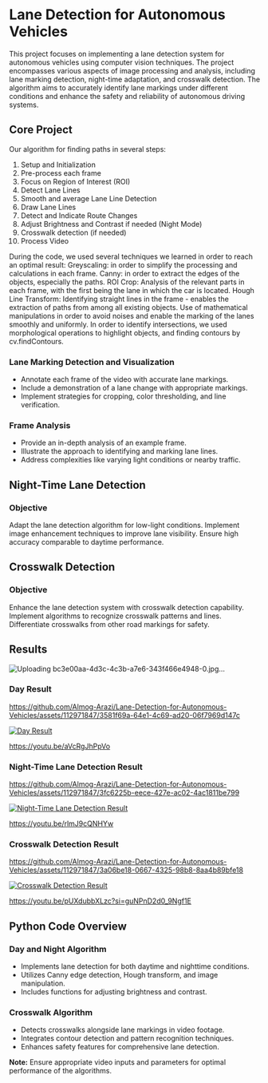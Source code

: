# Lane Detection for Autonomous Vehicles

This project focuses on implementing a lane detection system for autonomous vehicles using computer vision techniques. The project encompasses various aspects of image processing and analysis, including lane marking detection, night-time adaptation, and crosswalk detection. The algorithm aims to accurately identify lane markings under different conditions and enhance the safety and reliability of autonomous driving systems.

## Core Project
Our algorithm for finding paths in several steps:
1. Setup and Initialization
2. Pre-process each frame
3. Focus on Region of Interest (ROI)
4. Detect Lane Lines
5. Smooth and average Lane Line Detection
6. Draw Lane Lines
7. Detect and Indicate Route Changes
8. Adjust Brightness and Contrast if needed (Night Mode)
9. Crosswalk detection (if needed)
10. Process Video

During the code, we used several techniques we learned in order to reach an optimal result:
 Greyscaling: in order to simplify the processing and calculations in each frame.
 Canny: in order to extract the edges of the objects, especially the paths.
 ROI Crop: Analysis of the relevant parts in each frame, with the first being the lane in which the car is located.
 Hough Line Transform: Identifying straight lines in the frame - enables the extraction of paths from among all existing objects.
 Use of mathematical manipulations in order to avoid noises and enable the marking of the lanes smoothly and uniformly.
 In order to identify intersections, we used morphological operations to highlight objects, and finding contours by cv.findContours.

### Lane Marking Detection and Visualization
- Annotate each frame of the video with accurate lane markings.
- Include a demonstration of a lane change with appropriate markings.
- Implement strategies for cropping, color thresholding, and line verification.

###  Frame Analysis
- Provide an in-depth analysis of an example frame.
- Illustrate the approach to identifying and marking lane lines.
- Address complexities like varying light conditions or nearby traffic.

## Night-Time Lane Detection

### Objective
Adapt the lane detection algorithm for low-light conditions.
Implement image enhancement techniques to improve lane visibility.
Ensure high accuracy comparable to daytime performance.

## Crosswalk Detection

### Objective
Enhance the lane detection system with crosswalk detection capability.
Implement algorithms to recognize crosswalk patterns and lines.
Differentiate crosswalks from other road markings for safety.

## Results
![Uploading bc3e00aa-4d3c-4c3b-a7e6-343f466e4948-0.jpg…]()

### Day Result



https://github.com/Almog-Arazi/Lane-Detection-for-Autonomous-Vehicles/assets/112971847/3581f69a-64e1-4c69-ad20-06f7969d147c



[![Day Result ](https://markdown-videos-api.jorgenkh.no/url?url=https%3A%2F%2Fwww.youtube.com%2Fwatch%3Fv%3DaVcRgJhPpVo%26feature%3Dyoutu.be)](https://www.youtube.com/watch?v=aVcRgJhPpVo&feature=youtu.be)


https://youtu.be/aVcRgJhPpVo


### Night-Time Lane Detection Result


https://github.com/Almog-Arazi/Lane-Detection-for-Autonomous-Vehicles/assets/112971847/3fc6225b-eece-427e-ac02-4ac1811be799

[![Night-Time Lane Detection Result](https://markdown-videos-api.jorgenkh.no/url?url=https%3A%2F%2Fyoutu.be%2FrlmJ9cQNHYw)](https://youtu.be/rlmJ9cQNHYw)

https://youtu.be/rlmJ9cQNHYw

### Crosswalk Detection Result


https://github.com/Almog-Arazi/Lane-Detection-for-Autonomous-Vehicles/assets/112971847/3a06be18-0667-4325-98b8-8aa4b89bfe18


[![Crosswalk Detection Result](https://markdown-videos-api.jorgenkh.no/url?url=https%3A%2F%2Fyoutu.be%2FpUXdubbXLzc)](https://youtu.be/pUXdubbXLzc)


https://youtu.be/pUXdubbXLzc?si=guNPnD2d0_9Ngf1E
## Python Code Overview

### Day and Night Algorithm
- Implements lane detection for both daytime and nighttime conditions.
- Utilizes Canny edge detection, Hough transform, and image manipulation.
- Includes functions for adjusting brightness and contrast.

### Crosswalk Algorithm
- Detects crosswalks alongside lane markings in video footage.
- Integrates contour detection and pattern recognition techniques.
- Enhances safety features for comprehensive lane detection.

**Note:** Ensure appropriate video inputs and parameters for optimal performance of the algorithms.
